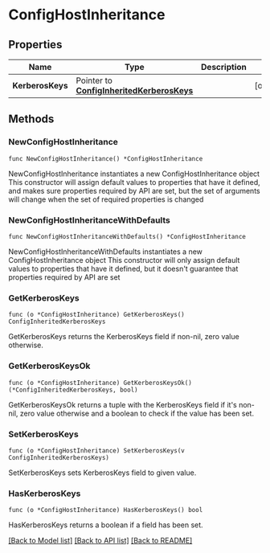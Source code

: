 # ConfigHostInheritance

## Properties

Name | Type | Description | Notes
------------ | ------------- | ------------- | -------------
**KerberosKeys** | Pointer to [**ConfigInheritedKerberosKeys**](ConfigInheritedKerberosKeys.md) |  | [optional] 

## Methods

### NewConfigHostInheritance

`func NewConfigHostInheritance() *ConfigHostInheritance`

NewConfigHostInheritance instantiates a new ConfigHostInheritance object
This constructor will assign default values to properties that have it defined,
and makes sure properties required by API are set, but the set of arguments
will change when the set of required properties is changed

### NewConfigHostInheritanceWithDefaults

`func NewConfigHostInheritanceWithDefaults() *ConfigHostInheritance`

NewConfigHostInheritanceWithDefaults instantiates a new ConfigHostInheritance object
This constructor will only assign default values to properties that have it defined,
but it doesn't guarantee that properties required by API are set

### GetKerberosKeys

`func (o *ConfigHostInheritance) GetKerberosKeys() ConfigInheritedKerberosKeys`

GetKerberosKeys returns the KerberosKeys field if non-nil, zero value otherwise.

### GetKerberosKeysOk

`func (o *ConfigHostInheritance) GetKerberosKeysOk() (*ConfigInheritedKerberosKeys, bool)`

GetKerberosKeysOk returns a tuple with the KerberosKeys field if it's non-nil, zero value otherwise
and a boolean to check if the value has been set.

### SetKerberosKeys

`func (o *ConfigHostInheritance) SetKerberosKeys(v ConfigInheritedKerberosKeys)`

SetKerberosKeys sets KerberosKeys field to given value.

### HasKerberosKeys

`func (o *ConfigHostInheritance) HasKerberosKeys() bool`

HasKerberosKeys returns a boolean if a field has been set.


[[Back to Model list]](../README.md#documentation-for-models) [[Back to API list]](../README.md#documentation-for-api-endpoints) [[Back to README]](../README.md)


